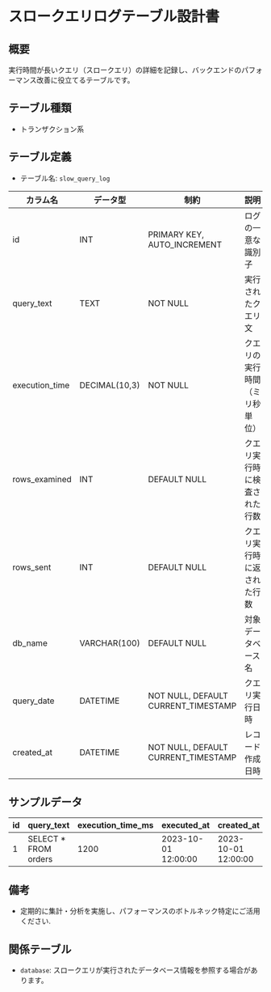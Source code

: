 # スロークエリログテーブル設計書

## 概要
実行時間が長いクエリ（スロークエリ）の詳細を記録し、バックエンドのパフォーマンス改善に役立てるテーブルです。

## テーブル種類
- トランザクション系

## テーブル定義
- テーブル名: `slow_query_log`

| カラム名       | データ型       | 制約                                      | 説明                                      |
|----------------|----------------|-------------------------------------------|-------------------------------------------|
| id             | INT            | PRIMARY KEY, AUTO_INCREMENT               | ログの一意な識別子                         |
| query_text     | TEXT           | NOT NULL                                  | 実行されたクエリ文                         |
| execution_time | DECIMAL(10,3)  | NOT NULL                                  | クエリの実行時間（ミリ秒単位）              |
| rows_examined  | INT            | DEFAULT NULL                              | クエリ実行時に検査された行数                |
| rows_sent      | INT            | DEFAULT NULL                              | クエリ実行時に返された行数                  |
| db_name        | VARCHAR(100)   | DEFAULT NULL                              | 対象データベース名                         |
| query_date     | DATETIME       | NOT NULL, DEFAULT CURRENT_TIMESTAMP       | クエリ実行日時                            |
| created_at     | DATETIME       | NOT NULL, DEFAULT CURRENT_TIMESTAMP       | レコード作成日時                          |

## サンプルデータ
| id | query_text           | execution_time_ms | executed_at          | created_at           |
|----|----------------------|-------------------|----------------------|----------------------|
| 1  | SELECT * FROM orders | 1200              | 2023-10-01 12:00:00  | 2023-10-01 12:00:00  |

## 備考
- 定期的に集計・分析を実施し、パフォーマンスのボトルネック特定にご活用ください.

## 関係テーブル
- `database`: スロークエリが実行されたデータベース情報を参照する場合があります。
